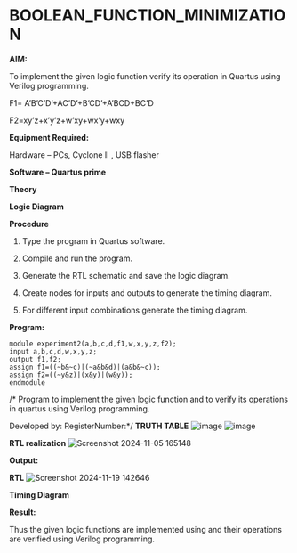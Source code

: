 # BOOLEAN_FUNCTION_MINIMIZATION

**AIM:**

To implement the given logic function verify its operation in Quartus using Verilog programming.

F1= A’B’C’D’+AC’D’+B’CD’+A’BCD+BC’D 

F2=xy’z+x’y’z+w’xy+wx’y+wxy

**Equipment Required:**

Hardware – PCs, Cyclone II , USB flasher

**Software – Quartus prime**

**Theory**

**Logic Diagram**

**Procedure**

1.	Type the program in Quartus software.

2.	Compile and run the program.

3.	Generate the RTL schematic and save the logic diagram.

4.	Create nodes for inputs and outputs to generate the timing diagram.

5.	For different input combinations generate the timing diagram.


**Program:**
```
module experiment2(a,b,c,d,f1,w,x,y,z,f2);
input a,b,c,d,w,x,y,z;
output f1,f2;
assign f1=((~b&~c)|(~a&b&d)|(a&b&~c));
assign f2=((~y&z)|(x&y)|(w&y));
endmodule
```

/* Program to implement the given logic function and to verify its operations in quartus using Verilog programming. 

Developed by: RegisterNumber:*/
**TRUTH TABLE**
![image](https://github.com/user-attachments/assets/b2e6f509-64de-444c-a5fa-e40898d2b160)
![image](https://github.com/user-attachments/assets/0ff0cc8d-a388-4297-ac03-7771303160b7)



**RTL realization**
![Screenshot 2024-11-05 165148](https://github.com/user-attachments/assets/67542647-c6fb-4065-9d0f-0ce48d11cae0)


**Output:**

**RTL**
![Screenshot 2024-11-19 142646](https://github.com/user-attachments/assets/4bfc069b-5f93-4d1a-b89d-8529cbe889b7)



**Timing Diagram**

**Result:**

Thus the given logic functions are implemented using and their operations are verified using Verilog programming.

